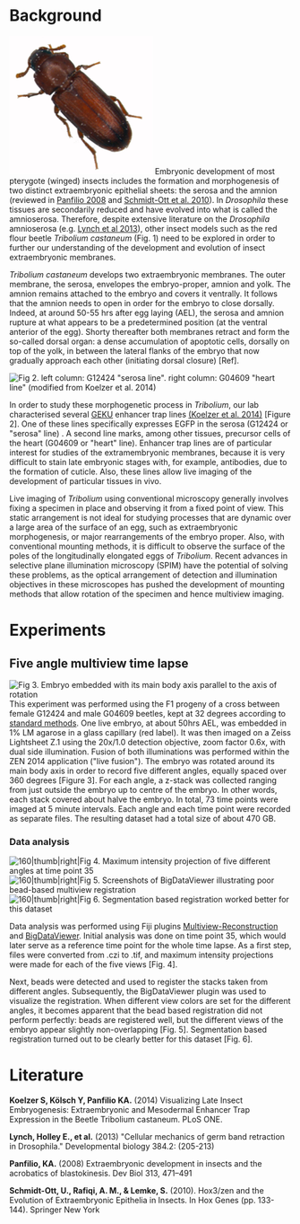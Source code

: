 # Background

![Fig 1. The red flour beetle *Tribolium castaneum*](Tribolium.png
"Fig 1. The red flour beetle Tribolium castaneum") Embryonic development
of most pterygote (winged) insects includes the formation and
morphogenesis of two distinct extraembryonic epithelial sheets: the
serosa and the amnion (reviewed in [Panfilio
2008](#Panfilio2008 "wikilink") and [Schmidt-Ott et al.
2010](#SchmidtOtt_etal_2010 "wikilink")). In *Drosophila* these tissues
are secondarily reduced and have evolved into what is called the
amnioserosa. Therefore, despite extensive literature on the *Drosophila*
amnioserosa (e.g. [Lynch et al 2013](#Lynch_etal_2013 "wikilink")),
other insect models such as the red flour beetle *Tribolium castaneum*
(Fig. 1) need to be explored in order to further our understanding of
the development and evolution of insect extraembryonic membranes.

*Tribolium castaneum* develops two extraembryonic membranes. The outer
membrane, the serosa, envelopes the embryo-proper, amnion and yolk. The
amnion remains attached to the embryo and covers it ventrally. It
follows that the amnion needs to open in order for the embryo to close
dorsally. Indeed, at around 50-55 hrs after egg laying (AEL), the serosa
and amnion rupture at what appears to be a predetermined position (at
the ventral anterior of the egg). Shorty thereafter both membranes
retract and form the so-called dorsal organ: a dense accumulation of
apoptotic cells, dorsally on top of the yolk, in between the lateral
flanks of the embryo that now gradually approach each other (initiating
dorsal closure) \[Ref\].

![Fig 2. left column: G12424 "serosa line". right column: G04609 "heart
line" (modified from Koelzer et al. 2014)](koelzer_etal_2014.png
"Fig 2. left column: G12424 \"serosa line\". right column: G04609 \"heart line\" (modified from Koelzer et al. 2014)")

In order to study these morphogenetic process in *Tribolium*, our lab
characterised several [GEKU](http://www.geku-base.uni-goettingen.de/)
enhancer trap lines [(Koelzer et al.
2014)](#Koelzer_etal_2014 "wikilink") \[Figure 2\]. One of these lines
specifically expresses EGFP in the serosa (G12424 or "serosa" line) . A
second line marks, among other tissues, precursor cells of the heart
(G04609 or "heart" line). Enhancer trap lines are of particular interest
for studies of the extramembryonic membranes, because it is very
difficult to stain late embryonic stages with, for example, antibodies,
due to the formation of cuticle. Also, these lines allow live imaging of
the development of particular tissues in vivo.

Live imaging of *Tribolium* using conventional microscopy generally
involves fixing a specimen in place and observing it from a fixed point
of view. This static arrangement is not ideal for studying processes
that are dynamic over a large area of the surface of an egg, such as
extraembryonic morphogenesis, or major rearrangements of the embryo
proper. Also, with conventional mounting methods, it is difficult to
observe the surface of the poles of the longitudinally elongated eggs of
*Tribolium*. Recent advances in selective plane illumination microscopy
(SPIM) have the potential of solving these problems, as the optical
arrangement of detection and illumination objectives in these
microscopes has pushed the development of mounting methods that allow
rotation of the specimen and hence multiview imaging.

# Experiments

## Five angle multiview time lapse

![Fig 3. Embryo embedded with its main body axis parallel to the axis of
rotation](embedded_embryo1.png
"Fig 3. Embryo embedded with its main body axis parallel to the axis of rotation")
This experiment was performed using the F1 progeny of a cross between
female G12424 and male G04609 beetles, kept at 32 degrees according to
[standard
methods](http://wwwuser.gwdg.de/~gbucher1/tribolium-castaneum-beetle-book1.pdf).
One live embryo, at about 50hrs AEL, was embedded in 1% LM agarose in a
glass capillary (red label). It was then imaged on a Zeiss Lightsheet
Z.1 using the 20x/1.0 detection objective, zoom factor 0.6x, with dual
side illumination. Fusion of both illuminations was performed within the
ZEN 2014 application ("live fusion"). The embryo was rotated around its
main body axis in order to record five different angles, equally spaced
over 360 degrees \[Figure 3\]. For each angle, a z-stack was collected
ranging from just outside the embryo up to centre of the embryo. In
other words, each stack covered about halve the embryo. In total, 73
time points were imaged at 5 minute intervals. Each angle and each time
point were recorded as separate files. The resulting dataset had a total
size of about 470 GB.

### Data analysis

![160|thumb|right|Fig 4. Maximum intensity projection of five different
angles at time point 35](TP35_5views.png
"160|thumb|right|Fig 4. Maximum intensity projection of five different angles at time point 35")
![160|thumb|right|Fig 5. Screenshots of BigDataViewer illustrating poor
bead-based multiview registration](Bead_based_registration.png
"160|thumb|right|Fig 5. Screenshots of BigDataViewer illustrating poor bead-based multiview registration")
![160|thumb|right|Fig 6. Segmentation based registration worked better
for this dataset](Segmentation_based_registration.png
"160|thumb|right|Fig 6. Segmentation based registration worked better for this dataset")

Data analysis was performed using Fiji plugins
[Multiview-Reconstruction](http://fiji.sc/Multiview-Reconstruction) and
[BigDataViewer](http://fiji.sc/BigDataViewer). Initial analysis was done
on time point 35, which would later serve as a reference time point for
the whole time lapse. As a first step, files were converted from .czi to
.tif, and maximum intensity projections were made for each of the five
views \[Fig. 4\].

Next, beads were detected and used to register the stacks taken from
different angles. Subsequently, the BigDataViewer plugin was used to
visualize the registration. When different view colors are set for the
different angles, it becomes apparent that the bead based registration
did not perform perfectly: beads are registered well, but the different
views of the embryo appear slightly non-overlapping \[Fig. 5\].
Segmentation based registration turned out to be clearly better for this
dataset \[Fig. 6\].

# Literature

<div id="Koelzer_etal_2014">

**Koelzer S, Kölsch Y, Panfilio KA.** (2014) Visualizing Late Insect
Embryogenesis: Extraembryonic and Mesodermal Enhancer Trap Expression in
the Beetle Tribolium castaneum. PLoS ONE.

</div>

<div id= "Lynch_etal_2013">

**Lynch, Holley E., et al.** (2013) "Cellular mechanics of germ band
retraction in Drosophila." Developmental biology 384.2: (205-213)

</div>

<div id="Panfilio2008">

**Panfilio, KA.** (2008) Extraembryonic development in insects and the
acrobatics of blastokinesis. Dev Biol 313, 471–491

</div>

<div id="SchmidtOtt_etal_2010">

**Schmidt-Ott, U., Rafiqi, A. M., & Lemke, S.** (2010). Hox3/zen and the
Evolution of Extraembryonic Epithelia in Insects. In Hox Genes (pp.
133-144). Springer New York

</div>
